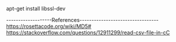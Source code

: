 apt-get install libssl-dev


-------------------References---------------------------------
https://rosettacode.org/wiki/MD5#
https://stackoverflow.com/questions/12911299/read-csv-file-in-cC
